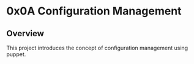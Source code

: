 # 0x0A Configuration Management

## Overview

This project introduces the concept of configuration management using puppet.